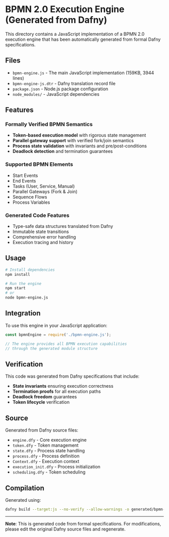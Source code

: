 # BPMN 2.0 Execution Engine (Generated from Dafny)

This directory contains a JavaScript implementation of a BPMN 2.0 execution engine that has been automatically generated from formal Dafny specifications.

## Files

- `bpmn-engine.js` - The main JavaScript implementation (159KB, 3944 lines)
- `bpmn-engine-js.dtr` - Dafny translation record file
- `package.json` - Node.js package configuration
- `node_modules/` - JavaScript dependencies

## Features

### Formally Verified BPMN Semantics
- **Token-based execution model** with rigorous state management
- **Parallel gateway support** with verified fork/join semantics
- **Process state validation** with invariants and pre/post-conditions
- **Deadlock detection** and termination guarantees

### Supported BPMN Elements
- Start Events
- End Events  
- Tasks (User, Service, Manual)
- Parallel Gateways (Fork & Join)
- Sequence Flows
- Process Variables

### Generated Code Features
- Type-safe data structures translated from Dafny
- Immutable state transitions
- Comprehensive error handling
- Execution tracing and history

## Usage

```bash
# Install dependencies
npm install

# Run the engine
npm start
# or
node bpmn-engine.js
```

## Integration

To use this engine in your JavaScript application:

```javascript
const bpmnEngine = require('./bpmn-engine.js');

// The engine provides all BPMN execution capabilities
// through the generated module structure
```

## Verification

This code was generated from Dafny specifications that include:
- **State invariants** ensuring execution correctness
- **Termination proofs** for all execution paths  
- **Deadlock freedom** guarantees
- **Token lifecycle** verification

## Source

Generated from Dafny source files:
- `engine.dfy` - Core execution engine
- `token.dfy` - Token management
- `state.dfy` - Process state handling
- `process.dfy` - Process definition
- `Context.dfy` - Execution context
- `execution_init.dfy` - Process initialization
- `scheduling.dfy` - Token scheduling

## Compilation

Generated using:
```bash
dafny build --target:js --no-verify --allow-warnings -o generated/bpmn-engine engine.dfy
```

---

**Note**: This is generated code from formal specifications. For modifications, please edit the original Dafny source files and regenerate. 